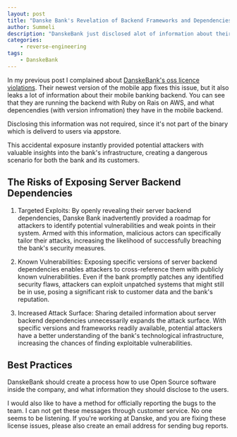 ```yaml
---
layout: post
title: "Danske Bank's Revelation of Backend Frameworks and Dependencies"
author: Summeli
description: "DanskeBank just disclosed alot of information about their mobile banking backend"
categories:
    - reverse-engineering
tags:
    - DanskeBank
---
```


In my previous post I complained about [DanskeBank's oss licence violations](/posts/reverse-engineering-danske/). Their newest version of the mobile app fixes this issue, but it also leaks a lot of information about their mobile banking backend. You can see that they are running the backend with Ruby on Rais on AWS, and what depencendies (with version infromation) they have in the mobile backend.

Disclosing this information was not required, since it's not part of the binary which is deliverd to users via appstore. 

This accidental exposure instantly provided potential attackers with valuable insights into the bank's infrastructure, creating a dangerous scenario for both the bank and its customers.

## The Risks of Exposing Server Backend Dependencies

1. Targeted Exploits:
By openly revealing their server backend dependencies, Danske Bank inadvertently provided a roadmap for attackers to identify potential vulnerabilities and weak points in their system. Armed with this information, malicious actors can specifically tailor their attacks, increasing the likelihood of successfully breaching the bank's security measures.

2. Known Vulnerabilities:
Exposing specific versions of server backend dependencies enables attackers to cross-reference them with publicly known vulnerabilities. Even if the bank promptly patches any identified security flaws, attackers can exploit unpatched systems that might still be in use, posing a significant risk to customer data and the bank's reputation.

3. Increased Attack Surface:
Sharing detailed information about server backend dependencies unnecessarily expands the attack surface. With specific versions and frameworks readily available, potential attackers have a better understanding of the bank's technological infrastructure, increasing the chances of finding exploitable vulnerabilities.

## Best Practices

DanskeBank should create a process how to use Open Source software inside the company, and what information they should disclose to the users.

I would also like to have a method for officially reporting the bugs to the team. I can not get these messages through customer service. No one seems to be listening. If you're working at Danske, and you are fixing these license issues, please also create an email address for sending bug reports. 


